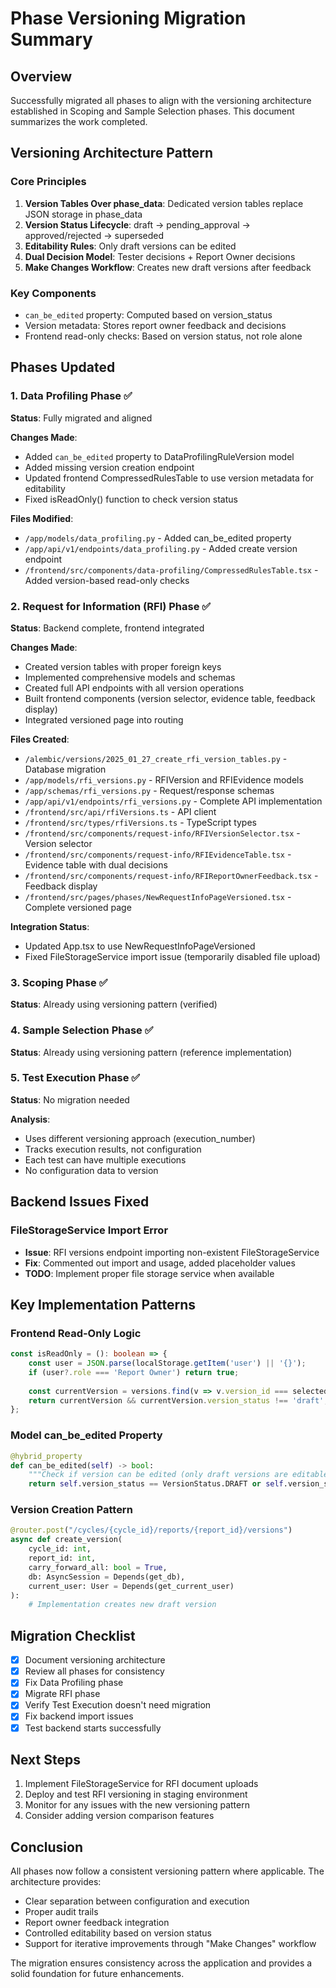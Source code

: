# Phase Versioning Migration Summary

## Overview
Successfully migrated all phases to align with the versioning architecture established in Scoping and Sample Selection phases. This document summarizes the work completed.

## Versioning Architecture Pattern

### Core Principles
1. **Version Tables Over phase_data**: Dedicated version tables replace JSON storage in phase_data
2. **Version Status Lifecycle**: draft → pending_approval → approved/rejected → superseded
3. **Editability Rules**: Only draft versions can be edited
4. **Dual Decision Model**: Tester decisions + Report Owner decisions
5. **Make Changes Workflow**: Creates new draft versions after feedback

### Key Components
- `can_be_edited` property: Computed based on version_status
- Version metadata: Stores report owner feedback and decisions
- Frontend read-only checks: Based on version status, not role alone

## Phases Updated

### 1. Data Profiling Phase ✅
**Status**: Fully migrated and aligned

**Changes Made**:
- Added `can_be_edited` property to DataProfilingRuleVersion model
- Added missing version creation endpoint
- Updated frontend CompressedRulesTable to use version metadata for editability
- Fixed isReadOnly() function to check version status

**Files Modified**:
- `/app/models/data_profiling.py` - Added can_be_edited property
- `/app/api/v1/endpoints/data_profiling.py` - Added create version endpoint
- `/frontend/src/components/data-profiling/CompressedRulesTable.tsx` - Added version-based read-only checks

### 2. Request for Information (RFI) Phase ✅
**Status**: Backend complete, frontend integrated

**Changes Made**:
- Created version tables with proper foreign keys
- Implemented comprehensive models and schemas
- Created full API endpoints with all version operations
- Built frontend components (version selector, evidence table, feedback display)
- Integrated versioned page into routing

**Files Created**:
- `/alembic/versions/2025_01_27_create_rfi_version_tables.py` - Database migration
- `/app/models/rfi_versions.py` - RFIVersion and RFIEvidence models
- `/app/schemas/rfi_versions.py` - Request/response schemas
- `/app/api/v1/endpoints/rfi_versions.py` - Complete API implementation
- `/frontend/src/api/rfiVersions.ts` - API client
- `/frontend/src/types/rfiVersions.ts` - TypeScript types
- `/frontend/src/components/request-info/RFIVersionSelector.tsx` - Version selector
- `/frontend/src/components/request-info/RFIEvidenceTable.tsx` - Evidence table with dual decisions
- `/frontend/src/components/request-info/RFIReportOwnerFeedback.tsx` - Feedback display
- `/frontend/src/pages/phases/NewRequestInfoPageVersioned.tsx` - Complete versioned page

**Integration Status**:
- Updated App.tsx to use NewRequestInfoPageVersioned
- Fixed FileStorageService import issue (temporarily disabled file upload)

### 3. Scoping Phase ✅
**Status**: Already using versioning pattern (verified)

### 4. Sample Selection Phase ✅ 
**Status**: Already using versioning pattern (reference implementation)

### 5. Test Execution Phase ✅
**Status**: No migration needed

**Analysis**:
- Uses different versioning approach (execution_number)
- Tracks execution results, not configuration
- Each test can have multiple executions
- No configuration data to version

## Backend Issues Fixed

### FileStorageService Import Error
- **Issue**: RFI versions endpoint importing non-existent FileStorageService
- **Fix**: Commented out import and usage, added placeholder values
- **TODO**: Implement proper file storage service when available

## Key Implementation Patterns

### Frontend Read-Only Logic
```typescript
const isReadOnly = (): boolean => {
    const user = JSON.parse(localStorage.getItem('user') || '{}');
    if (user?.role === 'Report Owner') return true;
    
    const currentVersion = versions.find(v => v.version_id === selectedVersionId);
    return currentVersion && currentVersion.version_status !== 'draft';
};
```

### Model can_be_edited Property
```python
@hybrid_property
def can_be_edited(self) -> bool:
    """Check if version can be edited (only draft versions are editable)"""
    return self.version_status == VersionStatus.DRAFT or self.version_status == 'draft'
```

### Version Creation Pattern
```python
@router.post("/cycles/{cycle_id}/reports/{report_id}/versions")
async def create_version(
    cycle_id: int,
    report_id: int,
    carry_forward_all: bool = True,
    db: AsyncSession = Depends(get_db),
    current_user: User = Depends(get_current_user)
):
    # Implementation creates new draft version
```

## Migration Checklist
- [x] Document versioning architecture
- [x] Review all phases for consistency
- [x] Fix Data Profiling phase
- [x] Migrate RFI phase
- [x] Verify Test Execution doesn't need migration
- [x] Fix backend import issues
- [x] Test backend starts successfully

## Next Steps
1. Implement FileStorageService for RFI document uploads
2. Deploy and test RFI versioning in staging environment
3. Monitor for any issues with the new versioning pattern
4. Consider adding version comparison features

## Conclusion
All phases now follow a consistent versioning pattern where applicable. The architecture provides:
- Clear separation between configuration and execution
- Proper audit trails
- Report owner feedback integration
- Controlled editability based on version status
- Support for iterative improvements through "Make Changes" workflow

The migration ensures consistency across the application and provides a solid foundation for future enhancements.
